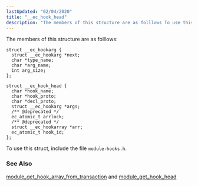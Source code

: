 ```yaml
---
lastUpdated: "02/04/2020"
title: "__ec_hook_head"
description: "The members of this structure are as folllows To use this struct include the file module hooks h module get hook array from transaction and module get hook head..."
---
```


The members of this structure are as folllows:

```
struct __ec_hookarg {
  struct __ec_hookarg *next;
  char *type_name;
  char *arg_name;
  int arg_size;
};

struct __ec_hook_head {
  char *hook_name;
  char *hook_proto;
  char *decl_proto;
  struct __ec_hookarg *args;
  /** @deprecated */
  ec_atomic_t arrlock;
  /** @deprecated */
  struct __ec_hookarray *arr;
  ec_atomic_t hook_id;
};
```

To use this struct, include the file `module-hooks.h`.

### <a name="idp34487760"></a> See Also

[module_get_hook_array_from_transaction](/momentum/3/3-api/apis-module-get-hook-array-from-transaction) and [module_get_hook_head](/momentum/3/3-api/apis-module-get-hook-head)